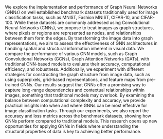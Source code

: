 We explore the implementation and performance of Graph Neural Networks (GNNs) on well established benchmark datasets traditionally used for image classification tasks, such as MNIST, Fashion MNIST, CIFAR-10, and CIFAR-100. While these datasets are commonly addressed using Convolutional Neural Networks (CNNs), we propose to treat images as graph structures, where pixels or regions are represented as nodes, and relationships between them form the edges. By transforming the image data into graph representations, we aim to assess the effectiveness of GNN architectures in handling spatial and structural information inherent in visual data. 
We compare the performance of various GNN models, such as Graph Convolutional Networks (GCNs), Graph Attention Networks (GATs), with traditional CNN-based models to evaluate their accuracy, computational efficiency, and robustness. Additionally, we experiment with different strategies for constructing the graph structure from image data, such as using superpixels, grid-based representations, and feature maps from pre-trained CNNs. 
Our results suggest that GNNs offer a promising way to capture long-range dependencies and contextual relationships within images, something that traditional models may overlook. By examining the balance between computational complexity and accuracy, we provide practical insights into when and where GNNs can be most effective for image classification tasks. 
Through our experiments, we also report the accuracy and loss metrics across the benchmark datasets, showing how GNNs perform compared to traditional models. This research opens up new opportunities for applying GNNs in fields where understanding the structural properties of data is key to achieving better performance.
